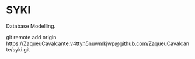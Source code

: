 # SYKI

Database Modelling.


git remote add origin https://ZaqueuCavalcante:v4ttyn5nuwmkjwp@github.com/ZaqueuCavalcante/syki.git